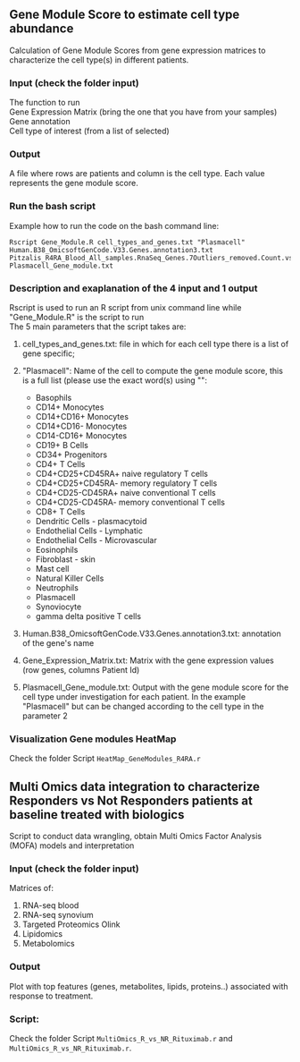 ## Gene Module Score to estimate cell type abundance
Calculation of Gene Module Scores from gene expression matrices to characterize the cell type(s) in different patients.

### Input (check the folder input)  
The function to run  
Gene Expression Matrix (bring the one that you have from your samples)  
Gene annotation  
Cell type of interest (from a list of selected)  


### Output  
A file where rows are patients and column is the cell type. Each value represents the gene module score.


### Run the bash script  
Example how to run the code on the bash command line:  
```
Rscript Gene_Module.R cell_types_and_genes.txt "Plasmacell" Human.B38_OmicsoftGenCode.V33.Genes.annotation3.txt Pitzalis_R4RA_Blood_All_samples.RnaSeq_Genes.7Outliers_removed.Count.vst_20221121.txt Plasmacell_Gene_module.txt  
```
### Description and exaplanation of the 4 input and 1 output  
Rscript is used to run an R script from unix command line while "Gene_Module.R" is the script to run  
The 5 main parameters that the script takes are:  
1) cell_types_and_genes.txt: file in which for each cell type there is a list of gene specific;  
2) "Plasmacell": Name of the cell to compute the gene module score, this is a full list (please use the exact word(s) using "":  
	- Basophils
	- CD14+ Monocytes
	- CD14+CD16+ Monocytes
	- CD14+CD16- Monocytes
	- CD14-CD16+ Monocytes
	- CD19+ B Cells
	- CD34+ Progenitors
	- CD4+ T Cells
	- CD4+CD25+CD45RA+ naive regulatory T cells
	- CD4+CD25+CD45RA- memory regulatory T cells
	- CD4+CD25-CD45RA+ naive conventional T cells
	- CD4+CD25-CD45RA- memory conventional T cells
	- CD8+ T Cells
	- Dendritic Cells - plasmacytoid
	- Endothelial Cells - Lymphatic
	- Endothelial Cells - Microvascular
	- Eosinophils
	- Fibroblast - skin
	- Mast cell
	- Natural Killer Cells
	- Neutrophils
	- Plasmacell
	- Synoviocyte
	- gamma delta positive T cells

3) Human.B38_OmicsoftGenCode.V33.Genes.annotation3.txt: annotation of the gene's name  
4) Gene_Expression_Matrix.txt: Matrix with the gene expression values  (row genes, columns Patient Id)
5) Plasmacell_Gene_module.txt: Output with the gene module score for the cell type under investigation for each patient. In the example "Plasmacell" but can be changed according to the cell type in the parameter 2

### Visualization Gene modules HeatMap  
Check the folder Script `HeatMap_GeneModules_R4RA.r`



## Multi Omics data integration to characterize Responders vs Not Responders patients at baseline treated with biologics
Script to conduct data wrangling, obtain Multi Omics Factor Analysis (MOFA) models and interpretation

### Input (check the folder input)  
Matrices of:
1) RNA-seq blood
2) RNA-seq synovium
3) Targeted Proteomics Olink
4) Lipidomics
5) Metabolomics


### Output  
Plot with top features (genes, metabolites, lipids, proteins..) associated with response to treatment.

### Script:
Check the folder Script `MultiOmics_R_vs_NR_Rituximab.r` and `MultiOmics_R_vs_NR_Rituximab.r`.
